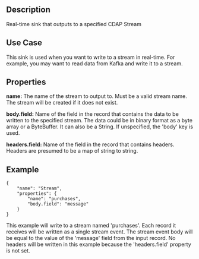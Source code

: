 Description
-----------

Real-time sink that outputs to a specified CDAP Stream

Use Case
--------

This sink is used when you want to write to a stream in real-time. For example, you
may want to read data from Kafka and write it to a stream.

Properties
----------

**name:** The name of the stream to output to. Must be a valid stream name. The stream
will be created if it does not exist.

**body.field:** Name of the field in the record that contains the data to be written to
the specified stream. The data could be in binary format as a byte array or a ByteBuffer.
It can also be a String. If unspecified, the 'body' key is used.

**headers.field:** Name of the field in the record that contains headers. Headers are
presumed to be a map of string to string.

Example
-------

    {
        "name": "Stream",
        "properties": {
            "name": "purchases",
            "body.field": "message"
        }
    }

This example will write to a stream named 'purchases'. Each record it receives will be written
as a single stream event. The stream event body will be equal to the value of the 'message' field
from the input record. No headers will be written in this example because the 'headers.field'
property is not set.
